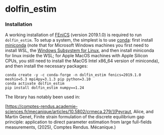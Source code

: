 # dolfin_estim


### Installation

A working installation of [FEniCS](https://fenicsproject.org) (version 2019.1.0) is required to run `dolfin_estim`.
To setup a system, the simplest is to use [conda](https://conda.io): first install [miniconda](https://docs.conda.io/projects/miniconda/en/latest) (note that for Microsoft Windows machines you first need to install WSL, the [Windows Subsystem for Linux](https://learn.microsoft.com/en-us/windows/wsl/install), and then install miniconda for linux inside the WSL; for Apple MacOS machines with Apple Silicon CPUs, you still need to install the MacOS Intel x86_64 version of miniconda), and then install the necessary packages:
```
conda create -y -c conda-forge -n dolfin_estim fenics=2019.1.0 meshio=5.3 mpi4py=3.1.3 pip python=3.10
conda activate dolfin_estim
pip install dolfin_estim numpy==1.24
```


The library has notably been used in:

[https://comptes-rendus.academie-sciences.fr/mecanique/articles/10.5802/crmeca.279/](Peyraut, Alice, and Martin Genet, Finite strain formulation of the discrete equilibrium gap principle: application to direct parameter estimation from large full-fields measurements, (2025), Comptes Rendus. Mécanique.)
